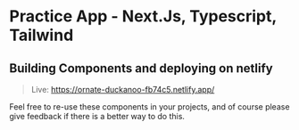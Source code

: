 # Practice App - Next.Js, Typescript, Tailwind

## Building Components and deploying on netlify

> Live: https://ornate-duckanoo-fb74c5.netlify.app/

Feel free to re-use these components in your projects, and of course please give feedback if there is a better way to do this.